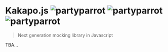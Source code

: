 # Kakapo.js ![partyparrot](http://cultofthepartyparrot.com/parrots/parrot.gif) ![partyparrot](http://cultofthepartyparrot.com/parrots/parrot.gif) ![partyparrot](http://cultofthepartyparrot.com/parrots/parrot.gif)
> Next generation mocking library in Javascript

TBA...
